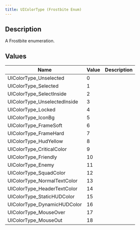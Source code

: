 ```yaml
---
title: UIColorType (Frostbite Enum)
---
```

## Description

A Frostbite enumeration.

## Values

| Name                          | Value | Description |
| ----------------------------- | ----- | ----------- |
| UIColorType\_Unselected       | 0     |             |
| UIColorType\_Selected         | 1     |             |
| UIColorType\_SelectInside     | 2     |             |
| UIColorType\_UnselectedInside | 3     |             |
| UIColorType\_Locked           | 4     |             |
| UIColorType\_IconBg           | 5     |             |
| UIColorType\_FrameSoft        | 6     |             |
| UIColorType\_FrameHard        | 7     |             |
| UIColorType\_HudYellow        | 8     |             |
| UIColorType\_CriticalColor    | 9     |             |
| UIColorType\_Friendly         | 10    |             |
| UIColorType\_Enemy            | 11    |             |
| UIColorType\_SquadColor       | 12    |             |
| UIColorType\_NormalTextColor  | 13    |             |
| UIColorType\_HeaderTextColor  | 14    |             |
| UIColorType\_StaticHUDColor   | 15    |             |
| UIColorType\_DynamicHUDColor  | 16    |             |
| UIColorType\_MouseOver        | 17    |             |
| UIColorType\_MouseOut         | 18    |             |
